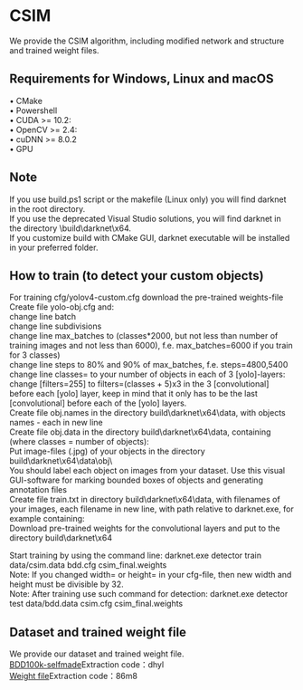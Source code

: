 # CSIM
We provide the CSIM algorithm, including modified network and structure and trained weight files.
## Requirements for Windows, Linux and macOS
•	CMake   
•	Powershell    
•	CUDA >= 10.2:  
•	OpenCV >= 2.4:   
•	cuDNN >= 8.0.2   
•	GPU  
## Note
If you use build.ps1 script or the makefile (Linux only) you will find darknet in the root directory.  
If you use the deprecated Visual Studio solutions, you will find darknet in the directory \build\darknet\x64.  
If you customize build with CMake GUI, darknet executable will be installed in your preferred folder.  

## How to train (to detect your custom objects)
For training cfg/yolov4-custom.cfg download the pre-trained weights-file 
Create file yolo-obj.cfg and:  
change line batch   
change line subdivisions  
change line max_batches to (classes*2000, but not less than number of training images and not less than 6000), f.e. max_batches=6000 if you train for 3 classes)  
change line steps to 80% and 90% of max_batches, f.e. steps=4800,5400  
change line classes= to your number of objects in each of 3 [yolo]-layers:  
change [filters=255] to filters=(classes + 5)x3 in the 3 [convolutional] before each [yolo] layer, keep in mind that it only has to be the last [convolutional] before each of the [yolo] layers.  
Create file obj.names in the directory build\darknet\x64\data\, with objects names - each in new line  
Create file obj.data in the directory build\darknet\x64\data\, containing (where classes = number of objects):  
Put image-files (.jpg) of your objects in the directory build\darknet\x64\data\obj\  
You should label each object on images from your dataset. Use this visual GUI-software for marking bounded boxes of objects and generating annotation files  
Create file train.txt in directory build\darknet\x64\data\, with filenames of your images, each filename in new line, with path relative to darknet.exe, for example containing:  
Download pre-trained weights for the convolutional layers and put to the directory build\darknet\x64  

Start training by using the command line: darknet.exe detector train data/csim.data bdd.cfg csim_final.weights    
Note: If you changed width= or height= in your cfg-file, then new width and height must be divisible by 32.   
Note: After training use such command for detection: darknet.exe detector test data/bdd.data csim.cfg csim_final.weights    

## Dataset and trained weight file
We provide our dataset and trained weight file.  
[BDD100k-selfmade](https://pan.baidu.com/s/10CbIF-zQ5X-h7bh_uGSOMg)Extraction code：dhyl  
[Weight file](https://pan.baidu.com/s/1xl-1TIj3zKEoOxGCuaXWcA)Extraction code：86m8




